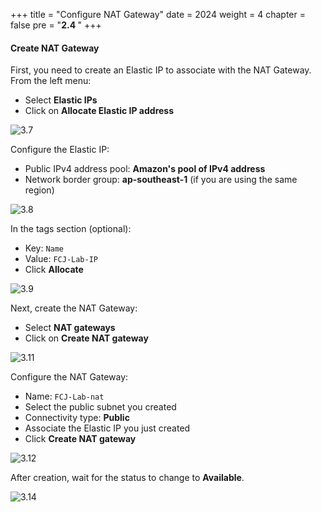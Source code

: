 +++
title = "Configure NAT Gateway"
date = 2024
weight = 4
chapter = false
pre = "<b>2.4 </b>"
+++

#### Create NAT Gateway

First, you need to create an Elastic IP to associate with the NAT Gateway. From the left menu:

- Select **Elastic IPs**
- Click on **Allocate Elastic IP address**

![3.7](/images/2-preparation/3.7.png)

Configure the Elastic IP:

- Public IPv4 address pool: **Amazon's pool of IPv4 address**
- Network border group: **ap-southeast-1** (if you are using the same region)

![3.8](/images/2-preparation/3.8.png)

In the tags section (optional):

- Key: `Name`
- Value: `FCJ-Lab-IP`
- Click **Allocate**

![3.9](/images/2-preparation/3.9.png)

Next, create the NAT Gateway:

- Select **NAT gateways**
- Click on **Create NAT gateway**

![3.11](/images/2-preparation/3.11.png)

Configure the NAT Gateway:

- Name: `FCJ-Lab-nat`
- Select the public subnet you created
- Connectivity type: **Public**
- Associate the Elastic IP you just created
- Click **Create NAT gateway**

![3.12](/images/2-preparation/3.12.png)

After creation, wait for the status to change to **Available**.

![3.14](/images/2-preparation/3.14.png)
